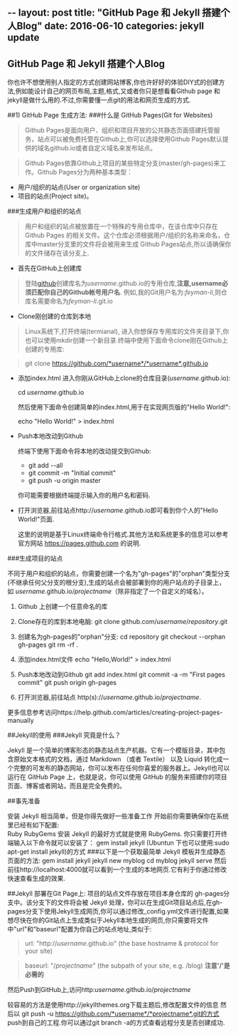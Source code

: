 --
layout: post
title:  "GitHub Page 和 Jekyll 搭建个人Blog"
date:   2016-06-10
categories: jekyll update
---

GitHub Page 和 Jekyll 搭建个人Blog
-------
你也许不想使用别人指定的方式创建网站博客,你也许好好的体验DIY式的创建方法,例如能设计自己的网页布局,主题,格式,又或者你只是想看看Github page 和 jekyll是做什么用的.不过,你需要懂一点git的用法和网页生成的方式.

##1) GitHub Page 生成方法:
###什么是 GitHub Pages(Git for Websites)
>Github Pages是面向用户、组织和项目开放的公共静态页面搭建托管服务，站点可以被免费托管在Github上,你可以选择使用Github Pages默认提供的域名github.io或者自定义域名来发布站点。

>Github Pages依靠Github上项目的某些特定分支(master/gh-pages)来工作。Github Pages分为两种基本类型：

*  用户/组织的站点(User or organization site)
*  项目的站点(Project site)。

###生成用户和组织的站点

>	用户和组织的站点被放置在一个特殊的专用仓库中，在该仓库中只存在 Github Pages 的相关文件。这个仓库必须根据用户/组织的名称来命名，仓库中master分支里的文件将会被用来生成 Github Pages站点,所以请确保你的文件储存在该分支上.


*	首先在GitHub上创建库

>   登陆[github](https://github.com/login)创建库名为*username*.github.io的专用仓库,**注意,username必须匹配你自己的Github帐号用户名**. 例如,我的Git用户名为:*feyman-li*,则仓库名需要命名为*feyman-li*.git.io

*  Clone刚创建的仓库到本地

>   Linux系统下,打开终端(termianal), 进入你想保存专用库的文件夹目录下,你也可以使用mkdir创建一个新目录.终端中使用下面命令clone刚在Github上创建的专用库:

>   git clone https://github.com/*username*/*username*.github.io


*  添加index.html
	进入你刚从GitHub上clone的仓库目录(*username*.github.io):
	
	cd *username*.github.io
	
	然后使用下面命令创建简单的index.html,用于在实现网页版的"Hello World!":
	
	echo "Hello World!" > index.html
	
*  Push本地改动到Github

    终端下使用下面命令将本地的改动提交到Github:
    
    *   git add --all
    *	git commit -m "Initial commit"
    *	git push -u origin master
	
	你可能需要根据终端提示输入你的用户名和密码.
	
*  打开浏览器,前往站点http://*username*.github.io即可看到你个人的"Hello World!"页面.

    这里的说明是基于Linux终端命令行格式.其他方法和系统更多的信息可以参考官方网站 https://pages.github.com 的说明.
	
###生成项目的站点

不同于用户和组织的站点，你需要创建一个名为"gh-pages"的"orphan"类型分支(不继承任何父分支的根分支),生成的站点会被部署到你的用户站点的子目录上，如 *username*.github.io/*projectname*（除非指定了一个自定义的域名）。

1.   Github 上创建一个任意命名的库
2.   Clone存在的库到本地电脑:
	 git clone github.com/*username*/*repository*.git
3.   创建名为gh-pages的"orphan"分支:
     cd repository
	 git checkout --orphan gh-pages
	 git rm -rf .
	 
4.   添加index.html文件
     echo "Hello,World!" > index.html
 
5.   Push本地改动到Github
     git add index.html
	 git commit -a -m "First pages commit"
	 git push origin gh-pages
6.   打开浏览器,前往站点 http(s)://_username_.github.io/*projectname*.

更多信息参考访问https://help.github.com/articles/creating-project-pages-manually

##Jekyll的使用
###Jekyll 究竟是什么？

Jekyll 是一个简单的博客形态的静态站点生产机器。它有一个模版目录，其中包含原始文本格式的文档，通过 Markdown （或者 Textile） 以及 Liquid 转化成一个完整的可发布的静态网站，你可以发布在任何你喜爱的服务器上。Jekyll也可以运行在 GitHub Page 上，也就是说，你可以使用 GitHub 的服务来搭建你的项目页面、博客或者网站，而且是完全免费的。

##事先准备

安装 Jekyll 相当简单，但是你得先做好一些准备工作 开始前你需要确保你在系统里已经有如下配置:	
	Ruby
	RubyGems
安装 Jekyll 的最好方式就是使用 RubyGems. 你只需要打开终端输入以下命令就可以安装了：
gem install jekyll (Ubuntun 下也可以使用:sudo apt-get install jekyll)的方式
###以下是一个获取最简单 Jekyll 模板并生成静态页面的方法:
	gem install jekyll
	jekyll new myblog
	cd myblog
	jekyll serve
然后前往http://localhost:4000就可以看到一个生成的本地网页.它有利于你通过修改快速查看生成的效果.

##Jekyll 部署在Git Page上:
项目的站点文件存放在项目本身仓库的 gh-pages分支中。该分支下的文件将会被 Jekyll 处理，你可以在生成Git项目站点后,在gh-pages分支下使用Jekyll生成网页,你可以通过修改_config.yml文件进行配置,如果想尽快在你的Git站点上生成类似于Jekyll本地生成的网页,你只需要将文件中"url"和"baseurl"配置为你自己的站点地址,类似于:

>    url: "http://*username*.github.io" (the base hostname & protocol for your site)

>    baseurl: "/*projectname*" (the subpath of your site, e.g. /blog) 
**注意'/'是必需的**


然后Push到GitHub上,访问http:*username*.github.io/*projectname*


较容易的方法是使用http://jekyllthemes.org下载主题后,修改配置文件的信息
然后以 git push -u https://github.com/*username*/*projectname*.git的方式 push到自己的工程.你可以通过git branch -a的方式查看远程分支是否创建成功.
